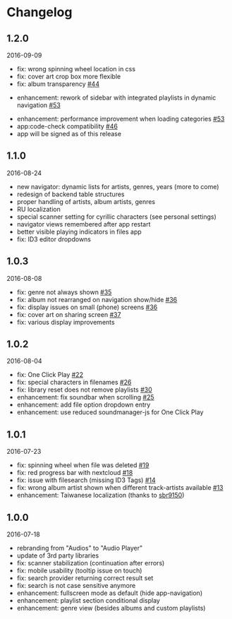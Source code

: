 # Changelog

## 1.2.0

2016-09-09

- fix: wrong spinning wheel location in css
- fix: cover art crop box more flexible
- fix: album transparency [#44](https://github.com/rello/audioplayer/issues/44)
+ enhancement: rework of sidebar with integrated playlists in dynamic navigation [#53](https://github.com/rello/audioplayer/pull/53)
- enhancement: performance improvement when loading categories [#53](https://github.com/rello/audioplayer/pull/53)
- app:code-check compatibility [#46](https://github.com/rello/audioplayer/issues/46)
- app will be signed as of this release

## 1.1.0

2016-08-24

- new navigator: dynamic lists for artists, genres, years (more to come)
- redesign of backend table structures
- proper handling of artists, album artists, genres
- RU localization
- special scanner setting for cyrillic characters (see personal settings)
- navigator views remembered after app restart
- better visible playing indicators in files app
- fix: ID3 editor dropdowns

## 1.0.3

2016-08-08

- fix: genre not always shown [#35](https://github.com/rello/audioplayer/issues/35)
- fix: album not rearranged on navigation show/hide [#36](https://github.com/rello/audioplayer/issues/36)
- fix: display issues on small (phone) screens [#36](https://github.com/rello/audioplayer/issues/36)
- fix: cover art on sharing screen [#37](https://github.com/rello/audioplayer/issues/37)
- fix: various display improvements

## 1.0.2

2016-08-04

- fix: One Click Play [#22](https://github.com/rello/audioplayer/issues/22)
- fix: special characters in filenames [#26](https://github.com/rello/audioplayer/issues/26)
- fix: library reset does not remove playlists [#30](https://github.com/rello/audioplayer/issues/30)
- enhancement: fix soundbar when scrolling [#25](https://github.com/rello/audioplayer/issues/25)
- enhancement: add file option dropdown entry
- enhancement: use reduced soundmanager-js for One Click Play

## 1.0.1

2016-07-23

- fix: spinning wheel when file was deleted [#19](https://github.com/rello/audioplayer/issues/19)
- fix: red progress bar with nextcloud [#18](https://github.com/rello/audioplayer/issues/18)
- fix: issue with filesearch (missing ID3 Tags) [#14](https://github.com/rello/audioplayer/issues/14)
- fix: wrong album artist shown when different track-artists available [#13](https://github.com/rello/audioplayer/issues/13)
- enhancement: Taiwanese localization (thanks to [sbr9150](https://github.com/sbr9150))

## 1.0.0

2016-07-18

- rebranding from "Audios" to "Audio Player"
- update of 3rd party libraries
- fix: scanner stabilization (continuation after errors)
- fix: mobile usability (tooltip issue on touch)
- fix: search provider returning correct result set
- fix: search is not case sensitive anymore
- enhancement: fullscreen mode as default (hide app-navigation)
- enhancement: playlist section conditional display
- enhancement: genre view (besides albums and custom playlists)
